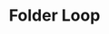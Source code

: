 ---
layout: loop
title: Folder Loop
description: Folder loop lists folders from your shop.
sidebar: loop
lang: en
subnav: loop_folder
uses_global_argument: true
returns_global_outputs: { countable : true, timestampable : true, versionable : true }
type: folder
arguments :
    - {name: "id", description: "A single or a list of folder ids.", example: "id=\"2\", id=\"1,4,7\""}
    - {name: "parent", description: "A single folder id.", example: "folder=\"3\""}
    - {name: "current", description: "A boolean value which allows either to exclude current folder from results either to match only this folder", example: "current=\"yes\""}
    - {name: "content", description: "A single content id.", example: "content=\"3\""}
    - {name: "not_empty", description: "A boolean value.", example: "not_empty=\"yes\"", default: "no"}
    - {name: "visible", description: "A boolean value.", example: "visible=\"no\"", default: "yes"}
    - {name: "exclude", description: "A single or a list of folder ids.", example: "exclude=\"2\", exclude=\"1,4,7\""}
    - {name: "lang", description: "A lang id", example: "lang=\"1\""}
    - {
        name: "order", description: "A list of values", example: "order=\"random\"", default: "manual",
        expected_values: [
            {name: "alpha",             description: "alphabetical order on title"},
            {name: "alpha_reverse",     description: "reverse alphabetical order on title"},
            {name: "manual",            description: "`folder` argument must be set"},
            {name: "manual_reverse",    description: "`folder` argument must be set"},
            {name: "random",            description: ""}
        ]
      }
outputs :
    - {name: "$ID", description: "the folder id"}
    - {name: "$IS_TRANSLATED", description: "check if the folder is translated"}
    - {name: "$LOCALE", description: "The locale used for this research"}
    - {name: "$TITLE", description: "the folder title"}
    - {name: "$CHAPO", description: "the folder chapo"}
    - {name: "$DESCRIPTION", description: "the folder description"}
    - {name: "$POSTSCTIPTUM", description: "the folder postscriptum"}
    - {name: "$META_TITLE", description: "the folder meta title"}
    - {name: "$META_DESCRIPTION", description: "the folder meta description"}
    - {name: "$META_KEYWORDS", description: "the folder meta keywords"}
    - {name: "$URL", description: "the folder URL"}
    - {name: "$PARENT", description: "the parent folder"}
    - {name: "$CONTENT_COUNT", description: "the number of visible contents for this folder"}
    - {name: "$VISIBLE", description: "the folder visibility"}
    - {name: "$POSITION", description: "the folder position"}
    - {name: "$CREATE_DATE", description: "the folder create date"}
    - {name: "$UPDATE_DATE", description: "the folder update date"}
    - {name: "$VERSION", description: "the folder version"}
    - {name: "$VERSION_DATE", description: "the folder version date"}
    - {name: "$VERSION_AUTHOR", description: "the folder version author"}
---